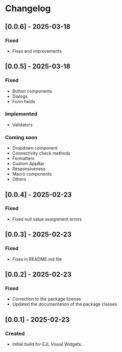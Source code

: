 # Changelog

## [0.0.6] - 2025-03-18

### Fixed

- Fixes and improvements

## [0.0.5] - 2025-03-18

### Fixed

- Button components
- Dialogs
- Form fields

### Implemented

- Validators

### Coming soon

- Dropdown component
- Connectivity check methods
- Formatters
- Custom AppBar
- Responsiveness
- Macro components
- Others

## [0.0.4] - 2025-02-23

### Fixed

- Fixed null value assignment errors

## [0.0.3] - 2025-02-23

### Fixed

- Fixes in README.md file

## [0.0.2] - 2025-02-23

### Fixed

- Correction to the package license
- Updated the documentation of the package classes

## [0.0.1] - 2025-02-23

### Created

- Initial build for EJL Visual Widgets.
